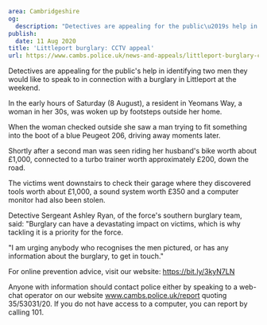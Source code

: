 ```yaml
area: Cambridgeshire
og:
  description: "Detectives are appealing for the public\u2019s help in identifying two men they would like to speak to in connection with a burglary in Littleport at the weekend."
publish:
  date: 11 Aug 2020
title: 'Littleport burglary: CCTV appeal'
url: https://www.cambs.police.uk/news-and-appeals/littleport-burglary-cctv-appeal
```

Detectives are appealing for the public's help in identifying two men they would like to speak to in connection with a burglary in Littleport at the weekend.

In the early hours of Saturday (8 August), a resident in Yeomans Way, a woman in her 30s, was woken up by footsteps outside her home.

When the woman checked outside she saw a man trying to fit something into the boot of a blue Peugeot 206, driving away moments later.

Shortly after a second man was seen riding her husband's bike worth about £1,000, connected to a turbo trainer worth approximately £200, down the road.

The victims went downstairs to check their garage where they discovered tools worth about £1,000, a sound system worth £350 and a computer monitor had also been stolen.

Detective Sergeant Ashley Ryan, of the force's southern burglary team, said: "Burglary can have a devastating impact on victims, which is why tackling it is a priority for the force.

"I am urging anybody who recognises the men pictured, or has any information about the burglary, to get in touch."

For online prevention advice, visit our website: https://bit.ly/3kyN7LN

Anyone with information should contact police either by speaking to a web-chat operator on our website www.cambs.police.uk/report quoting 35/53031/20. If you do not have access to a computer, you can report by calling 101.

